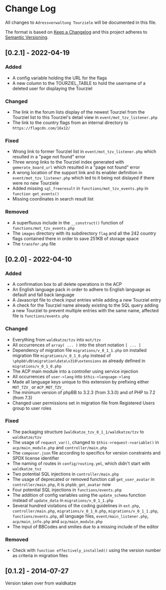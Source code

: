 # Change Log
All changes to `Adressverwaltung Tourziele` will be documented in this file.

The format is based on [Keep a Changelog](http://keepachangelog.com/)
and this project adheres to [Semantic Versioning](http://semver.org/).

## [0.2.1] - 2022-04-19

### Added
-	A config variable holding the URL for the flags
-	A new column to the TOURZIEL_TABLE to hold the username of a deleted user for displaying the Tourziel

### Changed
-	The link in the forum lists display of the newest Tourziel from the Tourziel list to this Tourziel's detail view in `event/mot_tzv_listener.php`
-	The link to the country flags from an internal directory to `https://flagcdn.com/16x12/`


### Fixed
-	Wrong link to former Tourziel list in `event/mot_tzv_listener.php` which resulted in a "page not found" error
-	Three wrong links to the Tourziel index generated with `gemerate_board_url` which resulted in a "page not found" error
-	A wrong location of the support link and its enabler definition in `event/mot_tzv_listener.php` which led to it being not dislayed if there were no new
	Tourziele
-	Added missing `sql_freeresult` in `functions/mot_tzv_events.php` in `function get_events()`
-	Missing coordinates in search result list

### Removed
-	A superfluous include in the `__construct()` function of `functions/mot_tzv_events.php`
-	The `images` directory with its subdirectory `flag` and all the 242 country flags contained there in order to save 251KB of storage space
-	The `transfer.php` file


## [0.2.0] - 2022-04-10

### Added
-	A confirmation box to all delete operations in the ACP
-	An English language pack in order to adhere to English language as default and fall back language
-	A Javascript file to check input entries while adding a new Tourziel entry
-	A check for the Tourziel name already existing to the SQL query adding a new Tourziel to prevent multiple entries with the same name, affected file is
	`functions/events.php`

### Changed
-	Everything from `waldkatze/tzv` into `mot/tzv`
-	All occurrences of `array( ... )` into the short notation `[ ... ]`
-	Dependency of migration file `migrations/v_0_1_1.php` on installed migration file `migrations/v_0_1_0.php` instead of `\phpbb\db\migration\data\v310\extensions`
	as already defined in `migrations/v_0_1_0.php`
-	The ACP main module into a controller using service injection
-	All occurrences of `user->lang` into `$this->language->lang`
-	Made all language keys unique to this extension by prefixing either `MOT_TZV_` or `ACP_MOT_TZV_`
-	The minimum version of phpBB to 3.2.3 (from 3.3.0) and of PHP to 7.2 (from 7.3)
-	Changed user permissions set in migration file from Registered Users group to user roles

### Fixed
-	The packaging structure (`waldkatze_tzv_0_1_1/waldkatze/tzv` to `waldkatze/tzv`
-	The usage of `request_var()`, changed to `$this->request->variable()` in `acp/main_module.php` and `controller/main.php`
-	The `composer.json` file according to specifics for version constraints and SPDX license identifier
-	The naming of routes in `config/routing.yml`, which didn't start with `waldkatze_tvz`
-	Two potential SQL injections in `controller/main.php`
-	The usage of deprecated or removed function call `get_user_avatar` in `controller/main.php`, it is `phpbb_get_avatar` now
-	Four potential SQL injections in `functions/events.php`
-	The addition of config variables using the `update_schema` function instead of `update_data` in `migrations/v_0_1_1.php`
-	Several hundred violations of the coding guidelines in `ext.php`, `controller/main.php`, `migrations/v_0_1_0.php`, `migrations/v_0_1_1.php`,
	`functions/events.php`, all language files, `event/main_listener.php`, `acp/main_info.php` and `acp/main_module.php`
-	The input of BBCodes and smilies due to a missing include of the editor

### Removed
-	Check with `function effectively_installed()` using the version number as criteria in migration files
  
  
## [0.1.2] - 2014-07-27
Version taken over from waldkatze
